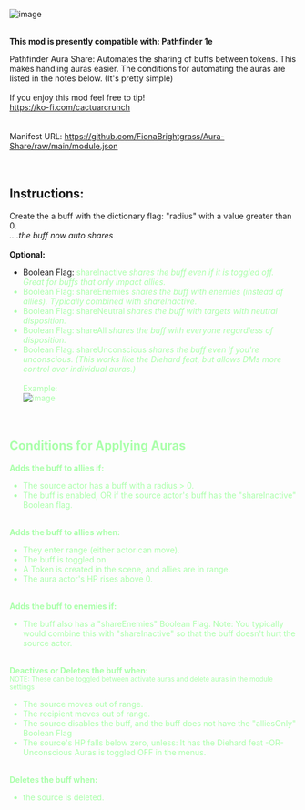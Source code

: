 ![image](https://i.imgur.com/Up1jqTJ.png)

  <br>
<strong>This mod is presently compatible with: Pathfinder 1e</strong>  <br>



Pathfinder Aura Share: Automates the sharing of buffs between tokens. This makes handling auras easier. The conditions for automating the auras are listed in the notes below. (It's pretty simple)  <br>
  <br>
If you enjoy this mod feel free to tip! <br>
https://ko-fi.com/cactuarcrunch  <br>
  <br>
  <br>
Manifest URL: https://github.com/FionaBrightgrass/Aura-Share/raw/main/module.json  <br>
  <br>
  <br>
## Instructions: <br>
Create the a buff with the dictionary flag: "radius" with a value greater than 0. <br>
<em>....the buff  now auto shares</em>  <br>  <br>
<strong>Optional:</strong>  <br>
- Boolean Flag: <font color="#AAFFAA">shareInactive    <em>shares the buff even if it is toggled off. Great for buffs that only impact allies.</em>  <br>
- Boolean Flag: shareEnemies     <em>shares the buff with enemies (instead of allies). Typically combined with shareInactive.</em>  <br>
- Boolean Flag: shareNeutral     <em>shares the buff with targets with neutral disposition.</em>  <br>
- Boolean Flag: shareAll         <em>shares the buff with everyone regardless of disposition.</em>  <br>
- Boolean Flag: shareUnconscious <em>shares the buff even if you're unconscious. (This works like the Diehard feat, but allows DMs more control over individual auras.)</em>  
  <br>
Example:  <br>
![image](https://i.imgur.com/zRj6ITb.png)
  <br>
  <br>
  <br>
## Conditions for Applying Auras  <br>
<strong>Adds the buff to allies if:</strong>  <br>
- The source actor has a buff with a radius > 0.  <br>
- The buff is enabled, OR if the source actor's buff has the "shareInactive" Boolean flag.  <br>
  <br>
  
<strong>Adds the buff to allies when:</strong>  <br>
- They enter range (either actor can move).  <br>
- The buff is toggled on.  <br>
- A Token is created in the scene, and allies are in range.  <br>
- The aura actor's HP rises above 0.  <br>
  <br>
  
<strong>Adds the buff to enemies if:</strong>  <br>
- The buff also has a "shareEnemies" Boolean Flag. Note: You typically would combine this with "shareInactive" so that the buff doesn't hurt the source actor.  <br>
   <br>

<strong>Deactives or Deletes the buff when:</strong>  <br>
<sub>NOTE: These can be toggled between activate auras and delete auras in the module settings</sub>  <br>
- The source moves out of range.  <br>
- The recipient moves out of range.  <br>
- The source disables the buff, and the buff does not have the "alliesOnly" Boolean Flag  <br>
- The source's HP falls below zero, unless: It has the Diehard feat -OR- Unconscious Auras is toggled OFF in the menus.  <br>
  <br>
  
<strong>Deletes the buff when:</strong>  <br>
- the source is deleted.  <br>
  <br>
